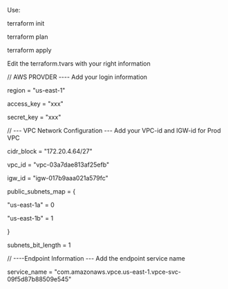 Use: 

terraform init

terraform plan

terraform apply


Edit the terraform.tvars with your right information


// AWS PROVDER ---- Add your login information


region     = "us-east-1"

access_key = "xxx"

secret_key = "xxx"


// --- VPC Network Configuration --- Add your VPC-id and IGW-id for Prod VPC

cidr_block = "172.20.4.64/27"

vpc_id = "vpc-03a7dae813af25efb"

igw_id = "igw-017b9aaa021a579fc"

public_subnets_map = {

"us-east-1a" = 0

"us-east-1b" = 1

}

subnets_bit_length = 1
 


// ----Endpoint Information --- Add the endpoint service name
 

service_name = "com.amazonaws.vpce.us-east-1.vpce-svc-09f5d87b88509e545"

